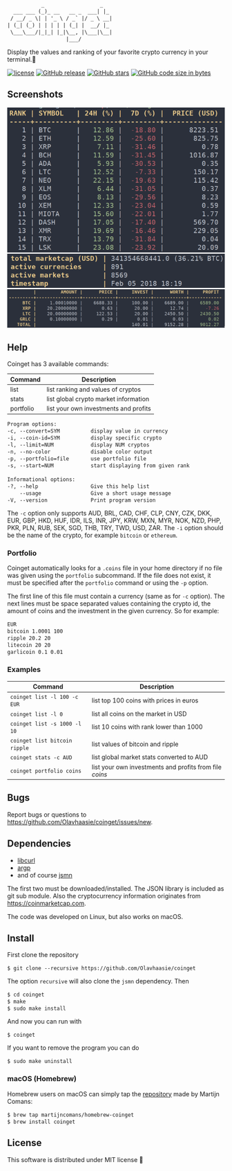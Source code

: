 ```
           _                  _
  ___ ___ (_)_ __   __ _  ___| |_
 / __/ _ \| | '_ \ / _` |/ _ \ __|
| (_| (_) | | | | | (_| |  __/ |_
 \___\___/|_|_| |_|\__, |\___|\__|
                   |___/
```

Display the values and ranking of your favorite crypto currency in your terminal.💸

[![license](https://img.shields.io/github/license/Olavhaasie/coinget.svg?style=flat-square)](https://github.com/Olavhaasie/coinget/blob/master/LICENSE) [![GitHub release](https://img.shields.io/github/release/Olavhaasie/coinget.svg?style=flat-square)](https://github.com/Olavhaasie/coinget/releases) 
[![GitHub stars](https://img.shields.io/github/stars/Olavhaasie/coinget.svg?label=stars&style=flat-square)](https://github.com/Olavhaasie/coinget/star) [![GitHub code size in bytes](https://img.shields.io/github/languages/code-size/Olavhaasie/coinget.svg?style=flat-square)](https://github.com/Olavhaasie/coinget/tree/master/src)

## Screenshots ##
![example1](doc/output.png "Sample list output")
![example2](doc/output-global.png "Sample global output")
![example3](doc/output-portfolio.png "Sample portfolio output")

## Help ##
Coinget has 3 available commands:

| Command   | Description                           |
| --------- | ------------------------------------- |
| list      | list ranking and values of cryptos    |
| stats     | list global crypto market information |
| portfolio | list your own investments and profits |

    Program options:
    -c, --convert=SYM          display value in currency
    -i, --coin-id=SYM          display specific crypto
    -l, --limit=NUM            display NUM cryptos
    -n, --no-color             disable color output
    -p, --portfolio=file       use portfolio file
    -s, --start=NUM            start displaying from given rank

    Informational options:
    -?, --help                 Give this help list
        --usage                Give a short usage message
    -V, --version              Print program version

The `-c` option only supports AUD, BRL, CAD, CHF, CLP, CNY, CZK, DKK, EUR, GBP, HKD, HUF, IDR, ILS, INR, JPY, KRW, MXN, MYR, NOK, NZD, PHP, PKR, PLN, RUB, SEK, SGD, THB, TRY, TWD, USD, ZAR.
The `-i` option should be the name of the crypto, for example `bitcoin` or `ethereum`.

### Portfolio ###
Coinget automatically looks for a `.coins` file in your home directory if no file was given using the `portfolio` subcommand.
If the file does not exist, it must be specified after the `portfolio` command or using the `-p` option.

The first line of this file must contain a currency (same as for `-c` option).
The next lines must be space separated values containing the crypto id, the amount of coins and the investment in the given currency.
So for example:

    EUR
    bitcoin 1.0001 100
    ripple 20.2 20
    litecoin 20 20
    garlicoin 0.1 0.01

### Examples ###

| Command                       | Description                                             |
| ----------------------------- | ------------------------------------------------------- |
| `coinget list -l 100 -c EUR`  | list top 100 coins with prices in euros                 |
| `coinget list -l 0`           | list all coins on the market in USD                     |
| `coinget list -s 1000 -l 10`  | list 10 coins with rank lower than 1000                 |
| `coinget list bitcoin ripple` | list values of bitcoin and ripple                       |
| `coinget stats -c AUD`        | list global market stats converted to AUD               |
| `coinget portfolio coins`     | list your own investments and profits from file _coins_ |

## Bugs ##
Report bugs or questions to <https://github.com/Olavhaasie/coinget/issues/new>.

## Dependencies ##
+ [libcurl](https://curl.haxx.se/libcurl/)
+ [argp](https://www.gnu.org/software/libc/manual/html_node/Argp.html)
+ and of course [jsmn](https://github.com/zserge/jsmn)

The first two must be downloaded/installed. The JSON library is included as git sub module.
Also the cryptocurrency information originates from <https://coinmarketcap.com>.

The code was developed on Linux, but also works on macOS.

## Install ##
First clone the repository

    $ git clone --recursive https://github.com/Olavhaasie/coinget

The option `recursive` will also clone the `jsmn` dependency. Then

    $ cd coinget
    $ make
    $ sudo make install

And now you can run with

    $ coinget

If you want to remove the program you can do

    $ sudo make uninstall

### macOS (Homebrew) ###
Homebrew users on macOS can simply tap the [repository](https://github.com/martijncomans/homebrew-coinget) made by Martijn Comans:

    $ brew tap martijncomans/homebrew-coinget
    $ brew install coinget

## License ##
This software is distributed under MIT license 📝

